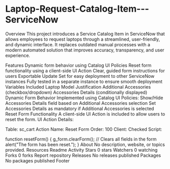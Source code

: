 # Laptop-Request-Catalog-Item---ServiceNow
Overview
This project introduces a Service Catalog Item in ServiceNow that allows employees to request laptops through a streamlined, user-friendly, and dynamic interface.
It replaces outdated manual processes with a modern automated solution that improves accuracy, transparency, and user experience.

Features
Dynamic form behavior using Catalog UI Policies
Reset form functionality using a client-side UI Action
Clear, guided form instructions for users
Exportable Update Set for easy deployment to other ServiceNow instances
Fully tested in a separate instance to ensure smooth deployment
Variables Included
Laptop Model
Justification
Additional Accessories (checkbox/dropdown)
Accessories Details (conditionally displayed)
Dynamic Form Behavior
Implemented using Catalog UI Policies:
Show/Hide Accessories Details field based on Additional Accessories selection
Set Accessories Details as mandatory if Additional Accessories is selected
Reset Form Functionality
A client-side UI Action is included to allow users to reset the form.
UI Action Details:

Table: sc_cart
Action Name: Reset Form
Order: 100
Client: Checked
Script:

function resetForm() {
  g_form.clearForm(); // Clears all fields in the form
  alert("The form has been reset.");
}
About
No description, website, or topics provided.
Resources
 Readme
 Activity
Stars
 0 stars
Watchers
 0 watching
Forks
 0 forks
Report repository
Releases
No releases published
Packages
No packages published
Footer
